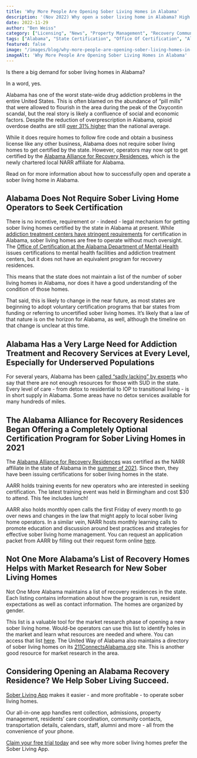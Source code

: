 ```yaml
---
title: 'Why More People Are Opening Sober Living Homes in Alabama'
description: '(Nov 2022) Why open a sober living home in Alabama? High demand, low regulation & optional AARR certification attract new recovery residences. Learn more.'
date: 2022-11-29
author: "Ben Weiss"
category: ["Licensing", "News", "Property Management", "Recovery Community", "Regulations", "Sober Living Management"]
tags: ["Alabama", "State Certification", "Office Of Certification", "Alabama Department Of Mental Health", "Alabama Alliance For Recovery Residences", "211"]
featured: false
image: "/images/blog/why-more-people-are-opening-sober-living-homes-in-alabama.jpg"
imageAlt: 'Why More People Are Opening Sober Living Homes in Alabama'
---
```


Is there a big demand for sober living homes in Alabama?

In a word, yes.

Alabama has one of the worst state-wide drug addiction problems in the entire United States. This is often blamed on the abundance of “pill mills” that were allowed to flourish in the area during the peak of the Oxycontin scandal, but the real story is likely a confluence of social and economic factors. Despite the reduction of overprescription in Alabama, opioid overdose deaths are still [over 31% higher](<https://yellowhammernews.com/alabama-among-nations-hardest-hit-states-of-deadly-opioid-epidemic/>) than the national average. 

While it does require homes to follow fire code and obtain a business license like any other business, Alabama does not require sober living homes to get certified by the state. However, operators may now opt to get certified by the [Alabama Alliance for Recovery Residences](<https://aarronline.org/>), which is the newly chartered local NARR affiliate for Alabama. 

Read on for more information about how to successfully open and operate a sober living home in Alabama. 

## Alabama Does Not Require Sober Living Home Operators to Seek Certification

There is no incentive, requirement or - indeed - legal mechanism for getting sober living homes certified by the state in Alabama at present. While [addiction treatment centers have stringent requirements](<https://behavehealth.com/blog/2022/2/4/heres-how-to-open-a-certified-substance-abuse-center-in-alabama-the-nations-most-addicted-state>) for certification in Alabama, sober living homes are free to operate without much oversight. The [Office of Certification at the Alabama Department of Mental Health](<https://mh.alabama.gov/division-of-mental-health-substance-abuse-services/certification/>) issues certifications to mental health facilities and addiction treatment centers, but it does not have an equivalent program for recovery residences. 

This means that the state does not maintain a list of the number of sober living homes in Alabama, nor does it have a good understanding of the condition of those homes. 

That said, this is likely to change in the near future, as most states are beginning to adopt voluntary certification programs that bar states from funding or referring to uncertified sober living homes. It’s likely that a law of that nature is on the horizon for Alabama, as well, although the timeline on that change is unclear at this time. 

## Alabama Has a Very Large Need for Addiction Treatment and Recovery Services at Every Level, Especially for Underserved Populations

For several years, Alabama has been [called “sadly lacking” by experts](<https://www.apr.org/news/2022-10-19/few-options-for-the-addicted-along-the-gulf-coast>) who say that there are not enough resources for those with SUD in the state. Every level of care - from detox to residential to IOP to transitional living - is in short supply in Alabama. Some areas have no detox services available for many hundreds of miles. 

## The Alabama Alliance for Recovery Residences Began Offering a Completely Optional Certification Program for Sober Living Homes in 2021

The [Alabama Alliance for Recovery Residences](<https://aarronline.org/>) was certified as the NARR affiliate in the state of Alabama in the [summer of 2021](<https://www.wsfa.com/2021/07/21/new-safety-guidelines-works-sober-living-homes/>). Since then, they have been issuing certifications for sober living homes in the state. 

AARR holds training events for new operators who are interested in seeking certification. The latest training event was held in Birmingham and cost $30 to attend. This fee includes lunch! 

AARR also holds monthly open calls the first Friday of every month to go over news and changes in the law that might apply to local sober living home operators. In a similar vein, NARR hosts monthly learning calls to promote education and discussion around best practices and strategies for effective sober living home management. You can request an application packet from AARR by filling out their request form online [here](<https://aarronline.org/aarr-application-packet>). 

## Not One More Alabama’s List of Recovery Homes Helps with Market Research for New Sober Living Homes

Not One More Alabama maintains a list of recovery residences in the state. Each listing contains information about how the program is run, resident expectations as well as contact information. The homes are organized by gender. 

This list is a valuable tool for the market research phase of opening a new sober living home. Would-be operators can use this list to identify holes in the market and learn what resources are needed and where. You can access that list [here](<https://www.notonemorealabama.org/sober-living-programs.html>). The United Way of Alabama also maintains a directory of sober living homes on its [211ConnectsAlabama.org](<https://www.211connectsalabama.org/recovery-homes/>) site. This is another good resource for market research in the area.

## Considering Opening an Alabama Recovery Residence? We Help Sober Living Succeed. 

[Sober Living App](</>) makes it easier - and more profitable - to operate sober living homes. 

Our all-in-one app handles rent collection, admissions, property management, residents’ care coordination, community contacts, transportation details, calendars, staff, alumni and more - all from the convenience of your phone. 

[Claim your free trial today](<https://behavehealth.com/get-started>) and see why more sober living homes prefer the Sober Living App.